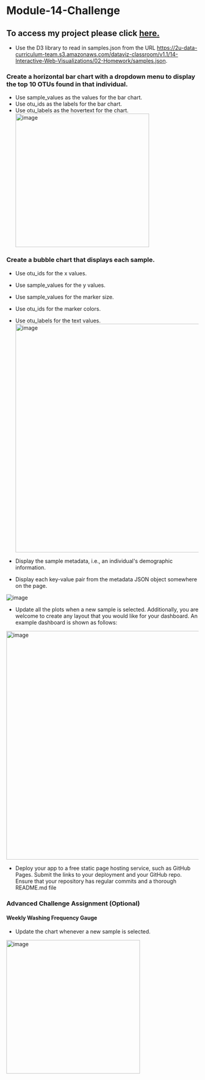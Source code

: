 # Module-14-Challenge
## To access my project please click [here.](https://savannahwithanh.github.io/Module-14-Challenge/)

* Use the D3 library to read in samples.json from the URL https://2u-data-curriculum-team.s3.amazonaws.com/dataviz-classroom/v1.1/14-Interactive-Web-Visualizations/02-Homework/samples.json.

### Create a horizontal bar chart with a dropdown menu to display the top 10 OTUs found in that individual.
* Use sample_values as the values for the bar chart.
* Use otu_ids as the labels for the bar chart.
* Use otu_labels as the hovertext for the chart.
<img width="350" alt="image" src="https://github.com/SavannahWithAnH/Module-14-Challenge/assets/126124356/df772f4a-e1c1-4326-964c-bce64759c562"></p>

### Create a bubble chart that displays each sample.
* Use otu_ids for the x values.
* Use sample_values for the y values.
* Use sample_values for the marker size.
* Use otu_ids for the marker colors.
* Use otu_labels for the text values.
<img width="599" alt="image" src="https://github.com/SavannahWithAnH/Module-14-Challenge/assets/126124356/2816c4ea-b808-4e20-a93b-0aaedc3447b7"></p>

* Display the sample metadata, i.e., an individual's demographic information.
* Display each key-value pair from the metadata JSON object somewhere on the page.

![image](https://github.com/SavannahWithAnH/Module-14-Challenge/assets/126124356/4f319a36-c646-4edd-9478-7ab97419e020)

* Update all the plots when a new sample is selected. Additionally, you are welcome to create any layout that you would like for your dashboard. An example dashboard is shown as follows:

<img width="599" alt="image" src="https://github.com/SavannahWithAnH/Module-14-Challenge/assets/126124356/e8553f7e-57d3-466b-a83c-2d1e2bb9865f"></p>

* Deploy your app to a free static page hosting service, such as GitHub Pages. Submit the links to your deployment and your GitHub repo. Ensure that your repository has regular commits and a thorough README.md file

### Advanced Challenge Assignment (Optional)
#### Weekly Washing Frequency Gauge
* Update the chart whenever a new sample is selected.

<img width="350" alt="image" src="https://github.com/SavannahWithAnH/Module-14-Challenge/assets/126124356/4d958e8a-3908-4dd2-99a6-a6e245d9a3e4"></p>



